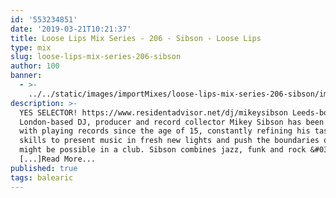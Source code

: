 ```yaml
---
id: '553234851'
date: '2019-03-21T10:21:37'
title: Loose Lips Mix Series - 206 - Sibson - Loose Lips
type: mix
slug: loose-lips-mix-series-206-sibson
author: 100
banner:
  - >-
    ../../static/images/importMixes/loose-lips-mix-series-206-sibson/image3144.jpeg
description: >-
  YES SELECTOR! https://www.residentadvisor.net/dj/mikeysibson Leeds-born,
  London-based DJ, producer and record collector Mikey Sibson has been involved
  with playing records since the age of 15, constantly refining his tastes and
  skills to present music in fresh new lights and push the boundaries of what
  might be possible in a club. Sibson combines jazz, funk and rock &#038;
  [...]Read More...
published: true
tags: balearic
---
```

